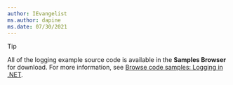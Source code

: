 ```yaml
---
author: IEvangelist
ms.author: dapine
ms.date: 07/30/2021
---
```


> [!TIP]
> All of the logging example source code is available in the **Samples Browser** for download. For more information, see [Browse code samples: Logging in .NET](/samples/dotnet/samples/csharp-logging-fundamentals).
